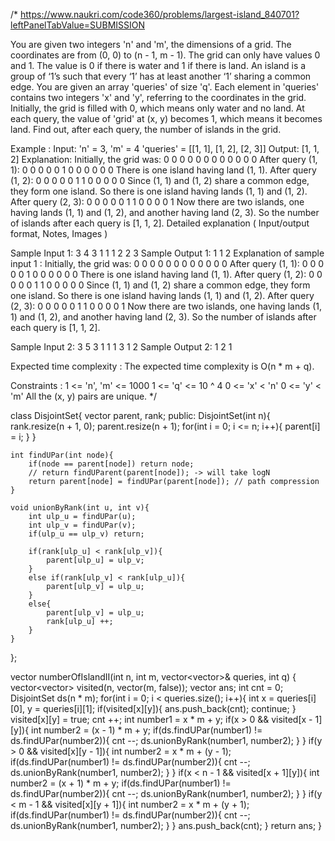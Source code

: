 /*
https://www.naukri.com/code360/problems/largest-island_840701?leftPanelTabValue=SUBMISSION

You are given two integers 'n' and 'm', the dimensions of a grid. The coordinates are from (0, 0) to (n - 1, m - 1).
The grid can only have values 0 and 1.
The value is 0 if there is water and 1 if there is land.
An island is a group of ‘1’s such that every ‘1’ has at least another ‘1’ sharing a common edge.
You are given an array 'queries' of size 'q'.
Each element in 'queries' contains two integers 'x' and 'y', referring to the coordinates in the grid.
Initially, the grid is filled with 0, which means only water and no land.
At each query, the value of 'grid' at (x, y) becomes 1, which means it becomes land.
Find out, after each query, the number of islands in the grid.

Example :
Input: 'n' = 3, 'm' = 4
'queries' = [[1, 1], [1, 2], [2, 3]]
Output: [1, 1, 2]
Explanation:
Initially, the grid was:
0 0 0 0
0 0 0 0
0 0 0 0
After query (1, 1):
0 0 0 0
0 1 0 0
0 0 0 0
There is one island having land (1, 1).
After query (1, 2):
0 0 0 0
0 1 1 0
0 0 0 0
Since (1, 1) and (1, 2) share a common edge, they form one island. So there is one island having lands (1, 1) and (1, 2).
After query (2, 3):
0 0 0 0
0 1 1 0
0 0 0 1
Now there are two islands, one having lands (1, 1) and (1, 2), and another having land (2, 3).
So the number of islands after each query is [1, 1, 2].
Detailed explanation ( Input/output format, Notes, Images )

Sample Input 1:
3 4
3
1 1
1 2
2 3
Sample Output 1:
1 1 2
Explanation of sample input 1 :
Initially, the grid was:
0 0 0 0
0 0 0 0
0 0 0 0
After query (1, 1):
0 0 0 0
0 1 0 0
0 0 0 0
There is one island having land (1, 1).
After query (1, 2):
0 0 0 0
0 1 1 0
0 0 0 0
Since (1, 1) and (1, 2) share a common edge, they form one island. So there is one island having lands (1, 1) and (1, 2).
After query (2, 3):
0 0 0 0
0 1 1 0
0 0 0 1
Now there are two islands, one having lands (1, 1) and (1, 2), and another having land (2, 3).
So the number of islands after each query is [1, 1, 2].

Sample Input 2:
3 5
3
1 1
1 3
1 2
Sample Output 2:
1 2 1

Expected time complexity :
The expected time complexity is O(n * m + q).

Constraints :
1 <= 'n', 'm' <= 1000
1 <= 'q' <= 10 ^ 4
0 <= 'x' < 'n'
0 <= 'y' < 'm'
All the (x, y) pairs are unique.
*/

class DisjointSet{
    vector<int> parent, rank;
public:
    DisjointSet(int n){
        rank.resize(n + 1, 0);
        parent.resize(n + 1);
        for(int i = 0; i <= n; i++){
            parent[i] = i;
        }
    }
    
    int findUPar(int node){
        if(node == parent[node]) return node;
        // return findUParent(parent[node]); -> will take logN
        return parent[node] = findUPar(parent[node]); // path compression
    }
    
    void unionByRank(int u, int v){
        int ulp_u = findUPar(u);
        int ulp_v = findUPar(v);
        if(ulp_u == ulp_v) return;
        
        if(rank[ulp_u] < rank[ulp_v]){
            parent[ulp_u] = ulp_v;
        }
        else if(rank[ulp_v] < rank[ulp_u]){
            parent[ulp_v] = ulp_u;
        }
        else{
            parent[ulp_v] = ulp_u;
            rank[ulp_u] ++;
        }
    }
};

vector<int> numberOfIslandII(int n, int m, vector<vector<int>>& queries, int q)
{
    vector<vector<bool>> visited(n, vector<bool>(m, false));
    vector<int> ans;
    int cnt = 0;
    DisjointSet ds(n * m);
    for(int i = 0; i < queries.size(); i++){
        int x = queries[i][0], y = queries[i][1];
        if(visited[x][y]){
            ans.push_back(cnt);
            continue;
        }
        visited[x][y] = true;
        cnt ++;
        int number1 = x * m + y;
        if(x > 0 && visited[x - 1][y]){
            int number2 = (x - 1) * m + y;
            if(ds.findUPar(number1) != ds.findUPar(number2)){
                cnt --;
                ds.unionByRank(number1, number2);
            }
        }
        if(y > 0 && visited[x][y - 1]){
            int number2 = x * m + (y - 1);
            if(ds.findUPar(number1) != ds.findUPar(number2)){
                cnt --;
                ds.unionByRank(number1, number2);
            }
        }
        if(x < n - 1 && visited[x + 1][y]){
            int number2 = (x + 1) * m + y;
            if(ds.findUPar(number1) != ds.findUPar(number2)){
                cnt --;
                ds.unionByRank(number1, number2);
            }
        }
        if(y < m - 1 && visited[x][y + 1]){
            int number2 = x * m + (y + 1);
            if(ds.findUPar(number1) != ds.findUPar(number2)){
                cnt --;
                ds.unionByRank(number1, number2);
            }
        }
        ans.push_back(cnt);
    }
    return ans;
}
